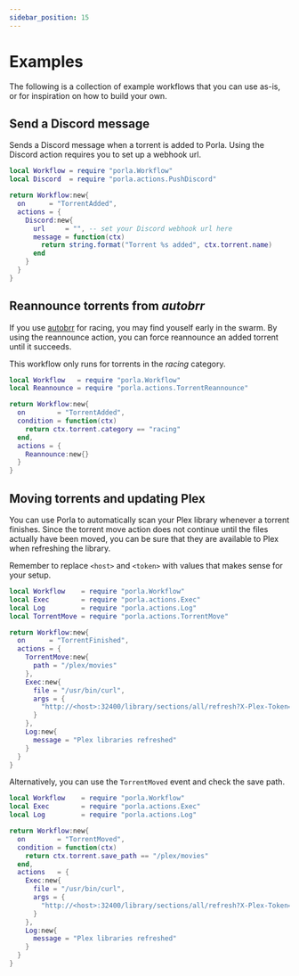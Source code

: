 ```yaml
---
sidebar_position: 15
---
```


# Examples

The following is a collection of example workflows that you can use as-is, or
for inspiration on how to build your own.

## Send a Discord message

Sends a Discord message when a torrent is added to Porla. Using the Discord
action requires you to set up a webhook url.

```lua title="workflows/discord-notifications.lua"
local Workflow = require "porla.Workflow"
local Discord  = require "porla.actions.PushDiscord"

return Workflow:new{
  on      = "TorrentAdded",
  actions = {
    Discord:new{
      url     = "", -- set your Discord webhook url here
      message = function(ctx)
        return string.format("Torrent %s added", ctx.torrent.name)
      end
    }
  }
}
```

## Reannounce torrents from _autobrr_

If you use [autobrr](https://autobrr.com) for racing, you may find youself
early in the swarm. By using the reannounce action, you can force reannounce an
added torrent until it succeeds.

This workflow only runs for torrents in the _racing_ category.

```lua title="workflows/racing.lua"
local Workflow   = require "porla.Workflow"
local Reannounce = require "porla.actions.TorrentReannounce"

return Workflow:new{
  on        = "TorrentAdded",
  condition = function(ctx)
    return ctx.torrent.category == "racing"
  end,
  actions = {
    Reannounce:new{}
  }
}
```

## Moving torrents and updating Plex

You can use Porla to automatically scan your Plex library whenever a torrent
finishes. Since the torrent move action does not continue until the files
actually have been moved, you can be sure that they are available to Plex when
refreshing the library.

Remember to replace `<host>` and `<token>` with values that makes sense for
your setup.

```lua title="workflows/plex.lua"
local Workflow    = require "porla.Workflow"
local Exec        = require "porla.actions.Exec"
local Log         = require "porla.actions.Log"
local TorrentMove = require "porla.actions.TorrentMove"

return Workflow:new{
  on      = "TorrentFinished",
  actions = {
    TorrentMove:new{
      path = "/plex/movies"
    },
    Exec:new{
      file = "/usr/bin/curl",
      args = {
        "http://<host>:32400/library/sections/all/refresh?X-Plex-Token=<token>"
      }
    },
    Log:new{
      message = "Plex libraries refreshed"
    }
  }
}
```

Alternatively, you can use the `TorrentMoved` event and check the save path.

```lua title="workflows/plex-alt.lua"
local Workflow    = require "porla.Workflow"
local Exec        = require "porla.actions.Exec"
local Log         = require "porla.actions.Log"

return Workflow:new{
  on        = "TorrentMoved",
  condition = function(ctx)
    return ctx.torrent.save_path == "/plex/movies"
  end,
  actions   = {
    Exec:new{
      file = "/usr/bin/curl",
      args = {
        "http://<host>:32400/library/sections/all/refresh?X-Plex-Token=<token>"
      }
    },
    Log:new{
      message = "Plex libraries refreshed"
    }
  }
}
```
